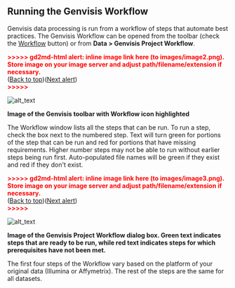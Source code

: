 ## Running the Genvisis Workflow

Genvisis data processing is run from a workflow of steps that automate best practices. The Genvisis Workflow can be opened from the toolbar (check the <span style="text-decoration:underline;">Workflow</span> button) or from **Data > Genvisis Project Workflow**.



<p id="gdcalert2" ><span style="color: red; font-weight: bold">>>>>>  gd2md-html alert: inline image link here (to images/image2.png). Store image on your image server and adjust path/filename/extension if necessary. </span><br>(<a href="#">Back to top</a>)(<a href="#gdcalert3">Next alert</a>)<br><span style="color: red; font-weight: bold">>>>>> </span></p>


![alt_text](images/image2.png "image_tooltip")


**Image of the Genvisis toolbar with Workflow icon highlighted**

The Workflow window lists all the steps that can be run. To run a step, check the box next to the numbered step. Text will turn green for portions of the step that can be run and red for portions that have missing requirements. Higher number steps may not be able to run without earlier steps being run first. Auto-populated file names will be green if they exist and red if they don't exist.



<p id="gdcalert3" ><span style="color: red; font-weight: bold">>>>>>  gd2md-html alert: inline image link here (to images/image3.png). Store image on your image server and adjust path/filename/extension if necessary. </span><br>(<a href="#">Back to top</a>)(<a href="#gdcalert4">Next alert</a>)<br><span style="color: red; font-weight: bold">>>>>> </span></p>


![alt_text](images/image3.png "image_tooltip")


**Image of the Genvisis Project Workflow dialog box. Green text indicates steps that are ready to be run, while red text indicates steps for which prerequisites have not been met.**

The first four steps of the Workflow vary based on the platform of your original data (Illumina or Affymetrix). The rest of the steps are the same for all datasets.
